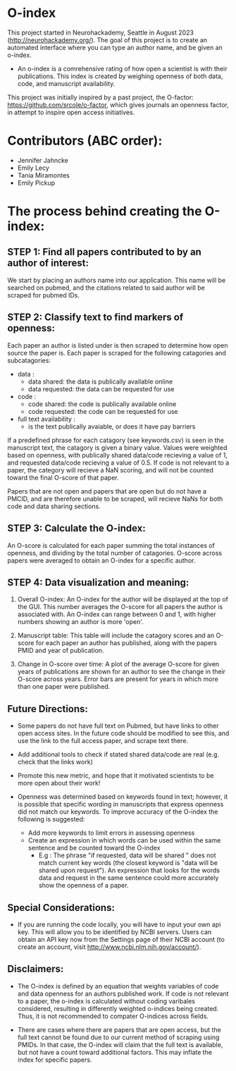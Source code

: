 # O-index

This project started in Neurohackademy, Seattle in August 2023 (http://neurohackademy.org/). The goal of this project is to create an automated interface where you can type an author name, and be given an o-index. 

* An o-index is a comrehensive rating of how open a scientist is with their publications. This index is created by weighing openness of both data, code, and manuscript availability.

This project was initially inspired by a past project, the O-factor: https://github.com/srcole/o-factor, which gives journals an openness factor, in attempt to inspire open access initiatives.

# Contributors (ABC order):

* Jennifer Jahncke 
* Emily Lecy  
* Tania Miramontes  
* Emily Pickup  

# The process behind creating the O-index:

## STEP 1: Find all papers contributed to by an author of interest:

We start by placing an authors name into our application. This name will be searched on pubmed, and the citations related to said author will be scraped for pubmed IDs.

## STEP 2: Classify text to find markers of openness:

Each paper an author is listed under is then scraped to determine how open source the paper is. Each paper is scraped for the following catagories and subcatagories:

   * data : 
       * data shared: the data is publically available online
       * data requested: the data can be requested for use
   * code :
       * code shared: the code is publically available online
       * code requested: the code can be requested for use
   * full text availability :
       * is the text publically avaiable, or does it have pay barriers
       
If a predefined phrase for each catagory (see keywords.csv) is seen in the manuscript text, the catagory is given a binary value. Values were weighted based on openness, with publically shared data/code recieving a value of 1, and requested data/code recieving a value of 0.5. If code is not relevant to a paper, the category will recieve a NaN scoring, and will not be counted toward the final O-score of that paper.

Papers that are not open and papers that are open but do not have a PMCID, and are therefore unable to be scraped, will recieve NaNs for both code and data sharing sections. 
   
## STEP 3: Calculate the O-index:

An O-score is calculated for each paper summing the total instances of openness, and dividing by the total number of catagories. O-score across papers were averaged to obtain an O-index for a specific author.

## STEP 4: Data visualization and meaning:
1) Overall O-index: An O-index for the author will be displayed at the top of the GUI. This number averages the O-score for all papers the author is associated with. An O-index can range between 0 and 1, with higher numbers showing an author is more 'open'.

2) Manuscript table: This table will include the catagory scores and an O-score for each paper an author has published, along with the papers PMID and year of publication.

3) Change in O-score over time: A plot of the average O-score for given years of publications are shown for an author to see the change in their O-score across years. Error bars are present for years in which more than one paper were published.

## Future Directions:

* Some papers do not have full text on Pubmed, but have links to other open access sites. In the future code should be modified to see this, and use the link to the full access paper, and scrape text there. 

* Add additional tools to check if stated shared data/code are real (e.g. check that the links work)

* Promote this new metric, and hope that it motivated scientists to be more open about their work!

* Openness was determined based on keywords found in text; however, it is possible that specific wording in manuscripts that express openness did not match our keywords. To improve accuracy of the O-index the following is suggested:
    * Add more keywords to limit errors in assessing openness
    * Create an expression in which words can be used within the same sentence and be counted toward the O-index
        * E.g : The phrase "if requested, data will be shared " does not match current key words (the closest keyword is "data will be shared upon request"). An expression that looks for the words data and request in the same sentence could more accurately show the openness of a paper.

## Special Considerations:

* If you are running the code locally, you will have to input your own api key. This will allow you to be identified by NCBI servers. Users can obtain an API key now from the Settings page of their NCBI account (to create an account, visit http://www.ncbi.nlm.nih.gov/account/).

## Disclaimers:

* The O-index is defined by an equation that weights variables of code and data openness for an authors published work. If code is not relevant to a paper, the o-index is calculated without coding varibales considered, resulting in differently weighted o-indices being created. Thus, it is not recommended to compater O-indices across fields.

* There are cases where there are papers that are open access, but the full text cannot be found due to our current method of scraping using PMIDs. In that case, the O-index will claim that the full text is available, but not have a count toward additional factors. This may inflate the index for specific papers. 